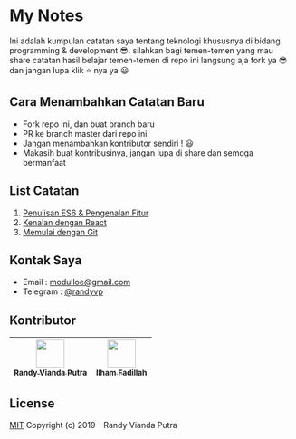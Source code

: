 # My Notes

Ini adalah kumpulan catatan saya tentang teknologi khususnya di bidang
programming & development 😎. silahkan bagi temen-temen yang mau share catatan
hasil belajar temen-temen di repo ini langsung aja fork ya 😎dan jangan lupa
klik ⭐️ nya ya 😃

## Cara Menambahkan Catatan Baru

- Fork repo ini, dan buat branch baru
- PR ke branch master dari repo ini
- Jangan menambahkan kontributor sendiri ! 😃
- Makasih buat kontribusinya, jangan lupa di share dan semoga bermanfaat

## List Catatan

1. [Penulisan ES6 & Pengenalan Fitur](https://github.com/randyviandaputra/my-notes/blob/master/penulisan-es6-dan-pengenalan-fitur.md)
2. [Kenalan dengan React](https://github.com/randyviandaputra/my-notes/blob/master/kenalan-dengan-react.md)
3. [Memulai dengan Git](https://github.com/randyviandaputra/my-notes/blob/master/memulai-dengan-git.md)

## Kontak Saya

- Email : modulloe@gmail.com
- Telegram : [@randyvp](https://t.me/randyvp)

## Kontributor

| [<img src="https://avatars1.githubusercontent.com/u/12962273?s=460&v=4" width="50px;"/><br /><sub><b>Randy Vianda Putra</b></sub>](https://github.com/randyviandaputra) | [<img src="https://avatars1.githubusercontent.com/u/12992413?s=460&v=4" width="50px;"/><br /><sub><b>Ilham Fadillah</b></sub>](https://github.com/positiveneutron) |
| :---------------------------------------------------------------------------------------------------------------------------------------------------------------------: | :----------------------------------------------------------------------------------------------------------------------------------------------------------------: |


## License

[MIT](http://opensource.org/licenses/MIT) Copyright (c) 2019 - Randy Vianda
Putra
